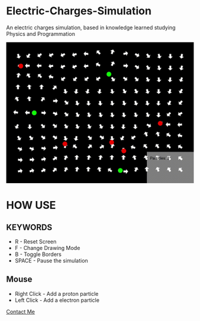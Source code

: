 # Electric-Charges-Simulation

An electric charges simulation, based in knowledge learned studying Physics and Programmation

![Simulation in Action](https://github.com/Willh-AM/Electric-Charges-Simulation/blob/master/assets/img/demonstation.gif)

# HOW USE

## KEYWORDS

* R - Reset Screen
* F - Change Drawing Mode
* B - Toggle Borders
* SPACE - Pause the simulation

## Mouse
* Right Click - Add a proton particle
* Left Click - Add a electron particle

[Contact Me](william.martins@ee.ufcg.edu.br)
